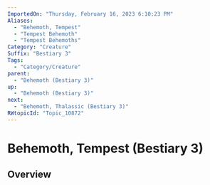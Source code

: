 ```yaml
---
ImportedOn: "Thursday, February 16, 2023 6:10:23 PM"
Aliases:
  - "Behemoth, Tempest"
  - "Tempest Behemoth"
  - "Tempest Behemoths"
Category: "Creature"
Suffix: "Bestiary 3"
Tags:
  - "Category/Creature"
parent:
  - "Behemoth (Bestiary 3)"
up:
  - "Behemoth (Bestiary 3)"
next:
  - "Behemoth, Thalassic (Bestiary 3)"
RWtopicId: "Topic_10872"
---
```

# Behemoth, Tempest (Bestiary 3)
## Overview
